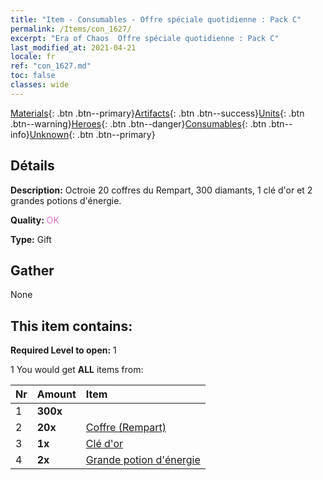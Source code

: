 ```yaml
---
title: "Item - Consumables - Offre spéciale quotidienne : Pack C"
permalink: /Items/con_1627/
excerpt: "Era of Chaos  Offre spéciale quotidienne : Pack C"
last_modified_at: 2021-04-21
locale: fr
ref: "con_1627.md"
toc: false
classes: wide
---
```

 [Materials](/fr/Items/){: .btn .btn--primary}[Artifacts](/fr/Items/Artifacts/){: .btn .btn--success}[Units](/fr/Items/Units/){: .btn .btn--warning}[Heroes](/fr/Items/Heroes/){: .btn .btn--danger}[Consumables](/fr/Items/Consumables/){: .btn .btn--info}[Unknown](/fr/Items/Unknown/){: .btn .btn--primary}

## Détails
 **Description:** Octroie 20 coffres du Rempart, 300 diamants, 1 clé d'or et 2 grandes potions d'énergie.

 **Quality:** <span style="color: #DA70D6">OK</span>

 **Type:** Gift

## Gather

  None

## This item contains:

 **Required Level to open:** 1

 1 You would get **ALL** items  from:

  | Nr | Amount |     Item    |
  |:---|:-------|:------------|
  | 1 |  **300x** | <i class="fas fa-gem"/> |  | 
  | 2 |  **20x** | [Coffre (Rempart)](/fr/Items/con_1270/) |  | 
  | 3 |  **1x** | [Clé d'or](/fr/Items/con_783/) |  | 
  | 4 |  **2x** | [Grande potion d'énergie](/fr/Items/con_706/) |  | 
